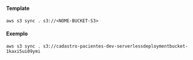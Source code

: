 ###

#### Template

```
aws s3 sync . s3://<NOME-BUCKET-S3>
```

#### Exemplo

```
aws s3 sync . s3://cadastro-pacientes-dev-serverlessdeploymentbucket-1kaxi5ui09ymi
```
